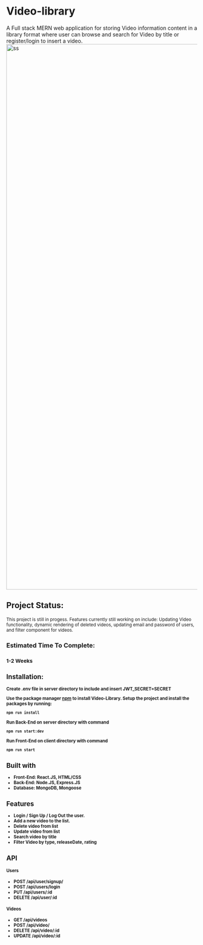 # Video-library

A Full stack MERN web application for storing Video information content in a library format where user can browse and search for Video by title or register/login to insert a video.
<img width="1438" alt="ss" src="https://user-images.githubusercontent.com/40449202/99756596-5d1a3800-2aa2-11eb-8194-460709b1b50e.png">

<h2>Project Status:</h2>
<small>This project is still in progess. Features currently still working on include: Updating Video functionality, dynamic rendering of deleted videos, updating email and password of users, and filter component for videos. </small>

<h3>Estimated Time To Complete:<h3>
 <small>1-2 Weeks<small>

<h2>Installation:</h2>

Create .env file in server directory to include and insert JWT_SECRET=SECRET 

Use the package manager [npm](https://www.npmjs.com/) to install Video-Library.
Setup the project and install the packages by running:

```bash
npm run install
```

Run Back-End on server directory with command

```bash
npm run start:dev
```

Run Front-End on client directory with command

```bash
npm run start
```

<h2> Built with  </h2>
<ul>
  <li>Front-End: <b> React.JS, HTML/CSS </b></li>
  <li>Back-End:  <b> Node.JS, Express.JS </b> </li>
  <li>Database: <b> MongoDB, Mongoose </b> </li>
</ul>

<h2> Features </h2>
<ul>
  <li> Login / Sign Up / Log Out the user. </li>
  <li> Add a new video to the list.</li>
    <li> Delete video from list</li>
  <li> Update video from list</li>
       <li> Search video by title </li>
  <li> Filter Video by type, releaseDate, rating </li>
</ul>

<h2> API </h2>
<h4> Users </h4>
<ul>
  <li> <b>POST</b> /api/user/signup/ </li>
  <li> <b>POST</b>  /api/users/login  </li>
   <li> <b>PUT</b>  /api/users/:id </li>
  <li> <b>DELETE</b>  /api/user/:id </li>
  
</ul>

<h4> Videos </h4>
<ul>
  <li> <b>GET</b> /api/videos </li>
  <li> <b>POST</b> /api/video/ </li>
  <li> <b>DELETE</b> /api/video/:id  </li>
  <li> <b>UPDATE</b> /api/video/:id  </li>
</ul>

